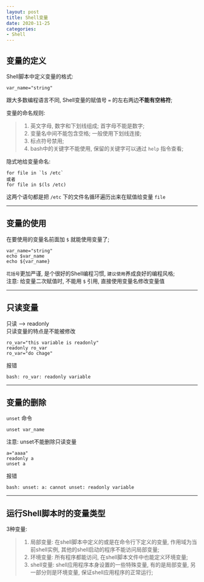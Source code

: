 ```yaml
---
layout: post
title: Shell变量
date: 2020-11-25
categories:
- Shell
---
```

## 变量的定义
Shell脚本中定义变量的格式:<br>
```shell
var_name="string"
```
跟大多数编程语言不同, Shell变量的赋值号 `=` 的左右两边**不能有空格符**;<br>

变量的命名规则:<br>
>1. 英文字母, 数字和下划线组成; 首字母不能是数字;<br>
>2. 变量名中间不能包含空格; 一般使用下划线连接;<br>
>3. 标点符号禁用;<br>
>4. bash中的关键字不能使用, 保留的关键字可以通过 `help` 指令查看;<br>

隐式地给变量命名:<br>
```shell
for file in `ls /etc` 
或者
for file in $(ls /etc)
```
这两个语句都是把 `/etc` 下的文件名循环遍历出来在赋值给变量 `file`<br>

----

## 变量的使用

在要使用的变量名前面加 `$` 就能使用变量了;<br>
```shell
var_name="string"
echo $var_name
echo ${var_name}
```
`花括号`更加严谨, 是个很好的Shell编程习惯, `建议使用`养成良好的编程风格;<br>
注意: 给变量二次赋值时, 不能用 `$` 引用, 直接使用变量名修改变量值<br>

----

## 只读变量

只读 \-\-\> readonly<br>
只读变量的特点是不能被修改<br>
```shell
ro_var="this variable is readonly"
readonly ro_var
ro_var="do chage"
```
报错<br>
```shell
bash: ro_var: readonly variable
```

----

## 变量的删除

`unset` 命令<br>
```shell
unset var_name
```
注意: unset不能删除只读变量<br>
```shell
a="aaaa"
readonly a
unset a
```
报错<br>
```shell
bash: unset: a: cannot unset: readonly variable
```

----

## 运行Shell脚本时的变量类型

3种变量:<br>
>1. 局部变量: 在shell脚本中定义的或是在命令行下定义的变量, 作用域为当前shell实例, 其他的shell启动的程序不能访问局部变量;<br>
>2. 环境变量: 所有程序都能访问, 在shell脚本文件中也能定义环境变量;<br>
>3. shell变量: shell应用程序本身设置的一些特殊变量, 有的是局部变量, 另一部分则是环境变量, 保证shell应用程序的正常运行;<br>






